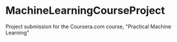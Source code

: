 # MachineLearningCourseProject
Project submission for the Coursera.com course, "Practical Machine Learning"
